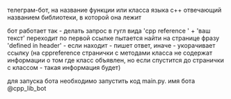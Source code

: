телеграм-бот, на название функции или класса языка с++ отвечающий названием библиотеки, в которой она лежит

бот работает так - делать запрос в гугл вида 'cpp reference ' + 'ваш текст'
переходит по первой ссылке
пытается найти на странице фразу 'defined in header' - если находит - пишет ответ, иначе - укорачивает ссылку (на cppreference странички с методами класса не содержат информации о том где класс объявлен, но если спустится до странички с классом - такая информация будет)

для запуска бота необходимо запустить код main.py.
имя бота @cpp_lib_bot
